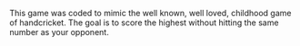 This game was coded to mimic the well known, well loved, childhood game of handcricket.
The goal is to score the highest without hitting the same number as your opponent. 